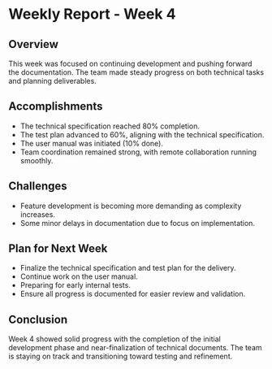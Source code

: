 # Weekly Report - Week 4

## Overview  
This week was focused on continuing development and pushing forward the documentation. The team made steady progress on both technical tasks and planning deliverables.

## Accomplishments

- The technical specification reached 80% completion.  
- The test plan advanced to 60%, aligning with the technical specification.  
- The user manual was initiated (10% done).  
- Team coordination remained strong, with remote collaboration running smoothly.

## Challenges

- Feature development is becoming more demanding as complexity increases.  
- Some minor delays in documentation due to focus on implementation.

## Plan for Next Week

- Finalize the technical specification and test plan for the delivery.  
- Continue work on the user manual.  
- Preparing for early internal tests.  
- Ensure all progress is documented for easier review and validation.

## Conclusion  
Week 4 showed solid progress with the completion of the initial development phase and near-finalization of technical documents. The team is staying on track and transitioning toward testing and refinement.